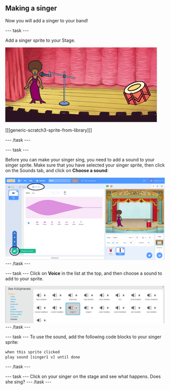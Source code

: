 ## Making a singer

Now you will add a singer to your band!

\--- task \---

Add a singer sprite to your Stage.

![ekran görüntüsü](images/band-singer-mic.png)

[[[generic-scratch3-sprite-from-library]]]

\--- /task \---

\--- task \---

Before you can make your singer sing, you need to add a sound to your singer sprite. Make sure that you have selected your singer sprite, then click on the Sounds tab, and click on **Choose a sound**:

![screenshot](images/band-import-sound-annotated.png) \--- /task \---

\--- task \--- Click on **Voice** in the list at the top, and then choose a sound to add to your sprite.

![screenshot](images/band-choose-sound.png) \--- /task \---

\--- task \--- To use the sound, add the following code blocks to your singer sprite:

```blocks3
when this sprite clicked
play sound [singer1 v] until done
```

\--- /task \---

\--- task \--- Click on your singer on the stage and see what happens. Does she sing? \--- /task \---